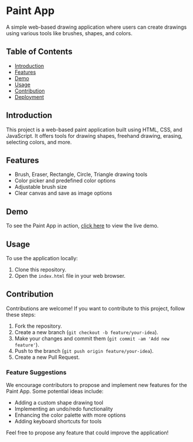 # Paint App

A simple web-based drawing application where users can create drawings using various tools like brushes, shapes, and colors.

## Table of Contents

- [Introduction](#introduction)
- [Features](#features)
- [Demo](#demo)
- [Usage](#usage)
- [Contribution](#contribution)
- [Deployment](#deployment)

## Introduction

This project is a web-based paint application built using HTML, CSS, and JavaScript. It offers tools for drawing shapes, freehand drawing, erasing, selecting colors, and more.

## Features

- Brush, Eraser, Rectangle, Circle, Triangle drawing tools
- Color picker and predefined color options
- Adjustable brush size
- Clear canvas and save as image options

## Demo

To see the Paint App in action, [click here](https://codewarnab.github.io/paint-web-app/) to view the live demo.

## Usage

To use the application locally:

1. Clone this repository.
2. Open the `index.html` file in your web browser.

## Contribution

Contributions are welcome! If you want to contribute to this project, follow these steps:

1. Fork the repository.
2. Create a new branch (`git checkout -b feature/your-idea`).
3. Make your changes and commit them (`git commit -am 'Add new feature'`).
4. Push to the branch (`git push origin feature/your-idea`).
5. Create a new Pull Request.

### Feature Suggestions

We encourage contributors to propose and implement new features for the Paint App. Some potential ideas include:
- Adding a custom shape drawing tool
- Implementing an undo/redo functionality
- Enhancing the color palette with more options
- Adding keyboard shortcuts for tools

Feel free to propose any feature that could improve the application!

